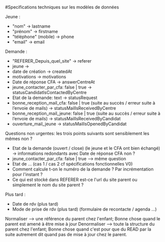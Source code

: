 #Specifications techniques sur les modèles de données

Jeune :
- "nom" -> lastname
- "prénom" -> firstname
- "téléphone" (mobile) -> phone
- "email" -> email

Demande :
- "REFERER_Depuis_quel_site" -> referer
- jeune ->
- date de création -> createdAt
- motivations -> motivations
- Date de réponse CFA -> answerCentreAt
- jeune_contacter_par_cfa: false | true -> statusCandidatIsContactedByCentre
- Etat de la demande: text -> statusRequest
- bonne_reception_mail_cfa: false | true (suite au succès / erreur suite à l’envoie de mails) -> statusMailIsReceivedByCentre
- bonne_reception_mail_jeune: false | true (suite au succès / erreur suite à l’envoie de mails) -> statusMailIsReceivedByCandidat
- ouverture_mail_jeune -> statusMailIsOpenedByCandidat

Questions non urgentes: les trois points suivants sont sensiblement les mêmes non ?
- Etat de la demande (ouvert / close) (le jeune et le CFA ont bien échangé) -> informations redondants avec Date de réponse CFA non ?
- jeune_contacter_par_cfa: false | true --> même question 
- Etat de … (cas 1 / cas 2 cf spécifications fonctionnelles V0)
- Comment calcule t-on le numéro de la demande ? Par incrémentation pour l'instant ?
- Ce qui est stocké dans REFERER est-ce l'url du site parent ou simplement le nom du site parent ?

Plus tard :
- Date de rdv (plus tard)
- Mode de prise de rdv  (plus tard) (formulaire de recontacte / agenda …)


Normaliser --> une référence du parent chez l'enfant; Bonne chose quand le parent est amené à être mise à jour
Denormaliser --> toute la structure du parent chez l'enfant; Bonne chose quand c'est pour que du READ par la suite autrement dit
quand pas de mise à jour chez le parent.
